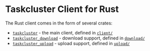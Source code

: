 # Taskcluster Client for Rust

The Rust client comes in the form of several crates:

 * [`taskcluster`](docs.rs/taskcluster/) - the main client, defined in [`client/`](./client)
 * [`taskcluster_download`](docs.rs/taskcluster-download/) - download support, defined in [`download/`](./download)
 * [`taskcluster_upload`](docs.rs/taskcluster-upload/) - upload support, defined in [`upload/`](./upload)

